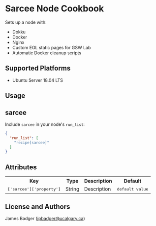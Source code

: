 # Sarcee Node Cookbook

Sets up a node with:

* Dokku
* Docker
* Nginx
* Custom EOL static pages for GSW Lab
* Automatic Docker cleanup scripts

## Supported Platforms

* Ubuntu Server 18.04 LTS

## Usage

## sarcee

Include `sarcee` in your node's `run_list`:

```json
{
  "run_list": [
    "recipe[sarcee]"
  ]
}
```

## Attributes

<table>
  <tr>
    <th>Key</th>
    <th>Type</th>
    <th>Description</th>
    <th>Default</th>
  </tr>
  <tr>
    <td><tt>['sarcee']['property']</tt></td>
    <td>String</td>
    <td>Description</td>
    <td><tt>default value</tt></td>
  </tr>
</table>

## License and Authors

James Badger (jpbadger@ucalgary.ca)
